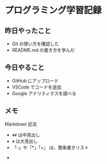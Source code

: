 # プログラミング学習記録

## 昨日やったこと
- Git の使い方を確認した
- README.md の書き方を学んだ

## 今日やること
- GitHub にアップロード
- VSCode でコードを追加
- Google アナリティクスを調べる

## メモ
Markdown 記法
- `##` は中見出し
- `#` は大見出し
- 「-」や「*」「+」 は、箇条書きリスト
- ``` （バッククォート3つ）は コードブロック